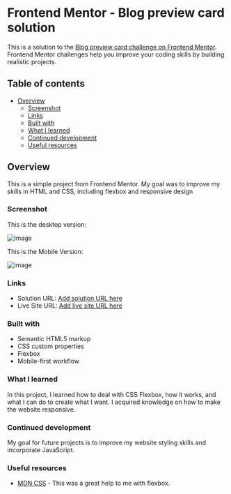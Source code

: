# Frontend Mentor - Blog preview card solution

This is a solution to the [Blog preview card challenge on Frontend Mentor](https://www.frontendmentor.io/challenges/blog-preview-card-ckPaj01IcS). Frontend Mentor challenges help you improve your coding skills by building realistic projects. 

## Table of contents

- [Overview](#overview)
  - [Screenshot](#screenshot)
  - [Links](#links)
  - [Built with](#built-with)
  - [What I learned](#what-i-learned)
  - [Continued development](#continued-development)
  - [Useful resources](#useful-resources)

## Overview

This is a simple project from Frontend Mentor. My goal was to improve my skills in HTML and CSS, including flexbox and responsive design

### Screenshot

This is the desktop version:

![image](https://github.com/MattViechele/Blog-preview-Front-end-mentor/assets/106193046/8a1e89a5-202c-4a6a-968a-c88ca0a2f4f6)

This is the Mobile Version:

![image](https://github.com/MattViechele/Blog-preview-Front-end-mentor/assets/106193046/8a5b9b1b-6b10-42d8-81bc-5093b4f13233)

### Links

- Solution URL: [Add solution URL here](https://github.com/MattViechele/Blog-preview-Front-end-mentor)
- Live Site URL: [Add live site URL here](https://your-live-site-url.com)

### Built with

- Semantic HTML5 markup
- CSS custom properties
- Flexbox
- Mobile-first workflow

### What I learned

In this project, I learned how to deal with CSS Flexbox, how it works, and what I can do to create what I want. I acquired knowledge on how to make the website responsive.

### Continued development

My goal for future projects is to improve my website styling skills and incorporate JavaScript.

### Useful resources

- [MDN CSS](https://developer.mozilla.org/pt-BR/docs/Web/CSS) - This was a great help to me with flexbox.
